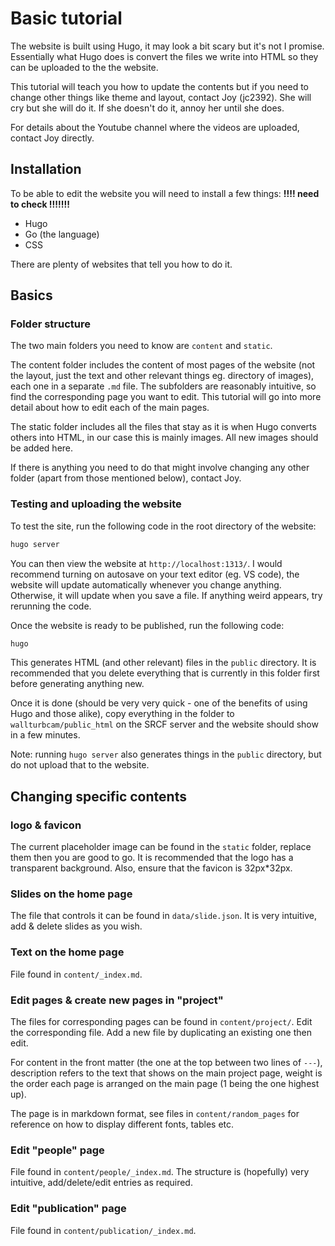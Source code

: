 # Basic tutorial

The website is built using Hugo, it may look a bit scary but it's not I promise. Essentially what Hugo does is convert the files we write into HTML so they can be uploaded to the the website. 

This tutorial will teach you how to update the contents but if you need to change other things like theme and layout, contact Joy (jc2392). She will cry but she will do it. If she doesn't do it, annoy her until she does. 

For details about the Youtube channel where the videos are uploaded, contact Joy directly. 

## Installation

To be able to edit the website you will need to install a few things: **!!!! need to check !!!!!!!**

- Hugo
- Go (the language)
- CSS

There are plenty of websites that tell you how to do it. 

## Basics

### Folder structure

The two main folders you need to know are `content` and `static`. 

The content folder includes the content of most pages of the website (not the layout, just the text and other relevant things eg. directory of images), each one in a separate `.md` file. The subfolders are 
reasonably intuitive, so find the corresponding page you want to edit. This tutorial will go into more detail about how to edit each of the main pages. 

The static folder includes all the files that stay as it is when Hugo converts others into HTML, in our case this is mainly images. All new images should be added here. 

If there is anything you need to do that might involve changing any other folder (apart from those mentioned below), contact Joy. 

### Testing and uploading the website

To test the site, run the following code in the root directory of the website: 

```bash
hugo server
```

You can then view the website at `http://localhost:1313/`. I would recommend turning on autosave on your text editor (eg. VS code), the website will update automatically whenever you change anything. Otherwise, it will update when you save a file. If anything weird appears, try rerunning the code. 

Once the website is ready to be published, run the following code: 

```bash
hugo
```
This generates HTML (and other relevant) files in the `public` directory. It is recommended that you delete everything that is currently in this folder first before generating anything new. 

Once it is done (should be very very quick - one of the benefits of using Hugo and those alike), copy everything in the folder to `wallturbcam/public_html` on the SRCF server and the website should show in a few minutes. 

Note: running `hugo server` also generates things in the `public` directory, but do not upload that to the website. 

## Changing specific contents

### logo & favicon

The current placeholder image can be found in the `static` folder, replace them then you are good to go. It is recommended that the logo has a transparent background. Also, ensure that the favicon is 32px*32px. 

### Slides on the home page

The file that controls it can be found in `data/slide.json`. It is very intuitive, add & delete slides as you wish. 

### Text on the home page

File found in `content/_index.md`. 

### Edit pages & create new pages in "project"

The files for corresponding pages can be found in `content/project/`. Edit the corresponding file. Add a new file by duplicating an existing one then edit. 

For content in the front matter (the one at the top between two lines of `---`), description refers to the text that shows on the main project page, weight is the order each page is arranged on the main page (1 being the one highest up). 

The page is in markdown format, see files in `content/random_pages` for reference on how to display different fonts, tables etc.

### Edit "people" page

File found in `content/people/_index.md`. The structure is (hopefully) very intuitive, add/delete/edit entries as required. 

### Edit "publication" page

File found in `content/publication/_index.md`. 






